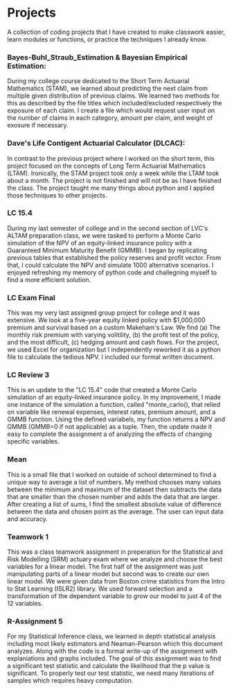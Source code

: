 # Projects

<p>A collection of coding projects that I have created to make classwork easier, learn modules or 
functions, or practice the techniques I already know.</p>


### Bayes-Buhl_Straub_Estimation & Bayesian Empirical Estimation:

<p>During my college course dedicated to the Short Term Actuarial Mathematics (STAM), 
we learned about predicting the next claim from multiple given distribution of previous 
claims. We learned two methods for this as described by the file titles which included/excluded 
respectively the exposure of each claim. I create a file which would request user input 
on the number of claims in each category, amount per claim, and weight of exosure if necessary.</p>

### Dave's Life Contigent Actuarial Calculator (DLCAC):

<p>In contrast to the previous project where I worked on the short term, this project 
focused on the concepts of Long Term Actuarial Mathematics (LTAM). Ironically, the STAM 
project took only a week while the LTAM took about a month. The project is not finished and 
will not be as I have finished the class. The project taught me many things about python 
and I applied those techniques to other projects.</p>

### LC 15.4

<p>During my last semester of college and in the second section of LVC's ALTAM preparation
class, we were tasked to perform a Monte Carlo simulation of the NPV of an equity-linked
insurance policy with a Guaranteed Minimum Maturity Benefit (GMMB). I began by replicating 
previous tables that established the policy reserves and profit vector. From that, I could calculate 
the NPV and simulate 1000 alternative scenarios. I enjoyed refreshing my memory of python code and 
challegning myself to find a more efficient solution.</p>

### LC Exam Final

<p>This was my very last assigned group project for college and it was extensive. We look at a five-year
equity linked policy with $1,000,000 premium and survival based on a custom Makeham's Law. We find 
(a) The monthly risk premium with varying volitility, (b) the profit test of the policy, and the most 
difficult, (c) hedging amount and cash flows. For the project, we used Excel for organization but I 
independently reworked it as a python file to calculate the tedious NPV. I included our formal written document.</p>

### LC Review 3

<p>This is an update to the "LC 15.4" code that created a Monte Carlo simulation of an equity-linked
insurance policy. In my improvement, I made one instance of the simulation a function, called "monte_carlo(),
that relied on variable like renewal expenses, interest rates, premium amount, and a GMMB function. Using
the defined variabels, my function returns a NPV and GMMB (GMMB=0 if not applicable) as a tuple. Then, 
the update made it easy to complete the assignment a of analyzing the effects of changing specific variables. </p>

### Mean

<p>This is a small file that I worked on outside of school determined to find a unique way to 
average a list of numbers. My method chooses many values between the minimum and maximum of
the dataset then subtracts the data that are smaller than the chosen number and adds the data 
that are larger. After creating a list of sums, I find the smallest absolute value of difference
between the data and chosen point as the average. The user can input data and accuracy.</p>

### Teamwork 1

<p>This was a class teamwork assignment in preperation for the Statistical and Risk
Modelling (SRM) actuary exam where we analyze and choose the best variables for a linear 
model. The first half of the assignment was just manipulating parts of a linear model but 
second was to create our own linear model. We were given data from Boston crime statistics 
from the Intro to Stat Learning (ISLR2) library. We used forward selection and a transformation 
of the dependent variable to grow our model to just 4 of the 12 variables.</p>

### R-Assignment 5

<p>For my Statistical Inference class, we learned in depth statistical analysis including most 
likely estimators and Neaman-Pearson which this document analyzes. Along with the code is a formal
write-up of the assignment with explaniations and graphs included. The goal of this assignment was 
to find a significant test statistic and calculate the likelihood that the p value is significant. 
To properly test our test statistic, we need many iterations of samples which requires heavy computation.</p>

